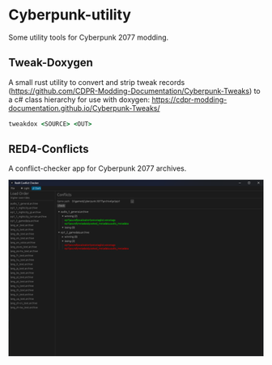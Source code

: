 # Cyberpunk-utility

Some utility tools for Cyberpunk 2077 modding.

## Tweak-Doxygen

A small rust utility to convert and strip tweak records (<https://github.com/CDPR-Modding-Documentation/Cyberpunk-Tweaks>) to a c# class hierarchy for use with doxygen: <https://cdpr-modding-documentation.github.io/Cyberpunk-Tweaks/>

```cmd
tweakdox <SOURCE> <OUT>
```

## RED4-Conflicts

A conflict-checker app for Cyberpunk 2077 archives.

![screenshot](./assets/red4_conflicts_01.png)